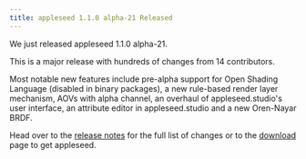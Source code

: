 ```yaml
---
title: appleseed 1.1.0 alpha-21 Released
---
```


We just released appleseed 1.1.0 alpha-21.

This is a major release with hundreds of changes from 14 contributors.

Most notable new features include pre-alpha support for Open Shading Language (disabled in binary packages), a new rule-based render layer mechanism, AOVs with alpha channel, an overhaul of appleseed.studio's user interface, an attribute editor in appleseed.studio and a new Oren-Nayar BRDF.

Head over to the [release notes](https://github.com/appleseedhq/appleseed/releases/tag/1.1.0-alpha-21) for the full list of changes or to the [download](/download.html) page to get appleseed.
